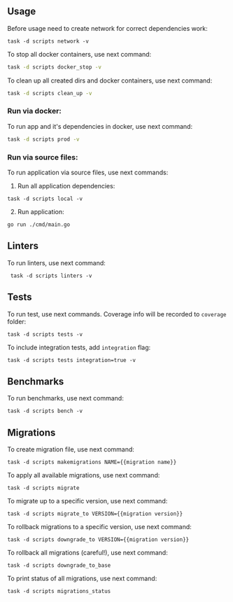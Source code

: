## Usage

Before usage need to create network for correct dependencies work:

```shell
task -d scripts network -v
```

To stop all docker containers,
use next command:

```bash
task -d scripts docker_stop -v
```

To clean up all created dirs and docker containers,
use next command:

```bash
task -d scripts clean_up -v
```

### Run via docker:

To run app and it's dependencies in docker, use next command:

```bash
task -d scripts prod -v
```

### Run via source files:

To run application via source files, use next commands:

1) Run all application dependencies:

```shell
task -d scripts local -v
```

2) Run application:

```shell
go run ./cmd/main.go
```

## Linters

To run linters, use next command:

```shell
 task -d scripts linters -v
```

## Tests

To run test, use next commands. Coverage info will be
recorded to ```coverage``` folder:

```shell
task -d scripts tests -v
```

To include integration tests, add `integration` flag:

```shell
task -d scripts tests integration=true -v
```

## Benchmarks

To run benchmarks, use next command:

```shell
task -d scripts bench -v
```

## Migrations

To create migration file, use next command:

```shell
task -d scripts makemigrations NAME={{migration name}}
```

To apply all available migrations, use next command:

```shell
task -d scripts migrate
```

To migrate up to a specific version, use next command:

```shell
task -d scripts migrate_to VERSION={{migration version}}
```

To rollback migrations to a specific version, use next command:

```shell
task -d scripts downgrade_to VERSION={{migration version}}
```

To rollback all migrations (careful!), use next command:

```shell
task -d scripts downgrade_to_base
```

To print status of all migrations, use next command:

```shell
task -d scripts migrations_status
```
